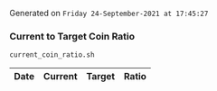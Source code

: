 Generated on `Friday 24-September-2021 at 17:45:27`

### Current to Target Coin Ratio
`current_coin_ratio.sh`

Date|Current|Target|Ratio
---|---|---|---
